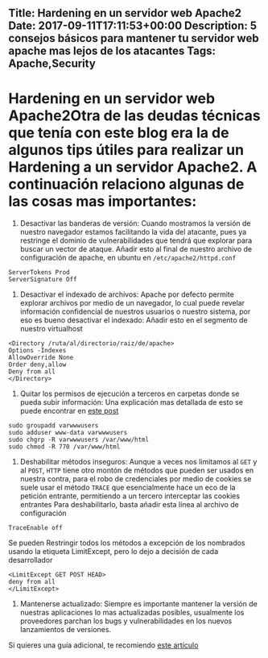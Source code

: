 Title: Hardening en un servidor web Apache2
Date: 2017-09-11T17:11:53+00:00
Description: 5 consejos básicos para mantener tu servidor web apache mas lejos de los atacantes
Tags: Apache,Security
---
# Hardening en un servidor web Apache2Otra de las deudas técnicas que tenía con este blog era la de algunos tips útiles para realizar un Hardening a un servidor Apache2. A continuación relaciono algunas de las cosas mas importantes:

1. Desactivar las banderas de versión:
  Cuando mostramos la versión de nuestro navegador estamos facilitando la vida del atacante, pues ya restringe el dominio de vulnerabilidades que tendrá que explorar para buscar un vector de ataque.
  Añadir esto al final de nuestro archivo de configuración de apache, en ubuntu en `/etc/apache2/httpd.conf`
  ```
ServerTokens Prod
ServerSignature Off 
  ```

1. Desactivar el indexado de archivos:
  Apache por defecto permite explorar archivos por medio de un navegador, lo cual puede revelar información confidencial de nuestros usuarios o nuestro sistema, por eso es bueno desactivar el indexado:
  Añadir esto en el segmento de nuestro virtualhost
  ```
<Directory /ruta/al/directorio/raiz/de/apache>    
Options -Indexes    
AllowOverride None    
Order deny,allow    
Deny from all    
</Directory>
  ```
1. Quitar los permisos de ejecución a terceros en carpetas donde se pueda subir información:
  Una explicación mas detallada de esto se puede encontrar en [este post](http://blog.contraslash.com/problemas-subiendo-archivos-en-produccion-en-djang/)
  ```
sudo groupadd varwwwusers  
sudo adduser www-data varwwwusers  
sudo chgrp -R varwwwusers /var/www/html  
sudo chmod -R 770 /var/www/html  
  ```
1. Deshabilitar métodos inseguros:
  Aunque a veces nos limitamos al `GET` y al `POST`, `HTTP` tiene otro montón de métodos que pueden ser usados en nuestra contra, para el robo de credenciales por medio de cookies se suele usar el método `TRACE` que esencialmente hace un eco de la petición entrante, permitiendo a un tercero interceptar las cookies entrantes
  Para deshabilitarlo, basta añadir esta línea al archivo de configuración
  ```
TraceEnable off
  ```
  Se pueden Restringir todos los métodos a excepción de los nombrados usando la etiqueta LimitExcept, pero lo dejo a decisión de cada desarrollador
  ```
<LimitExcept GET POST HEAD>
deny from all
</LimitExcept>
  ```
1. Mantenerse actualizado:
  Siempre es importante mantener la versión de nuestras aplicaciones lo mas actualizadas posibles, usualmente los proveedores parchan los bugs y vulnerabilidades en los nuevos lanzamientos de versiones.

Si quieres una guía adicional, te recomiendo [este artículo](https://geekflare.com/apache-web-server-hardening-security/)